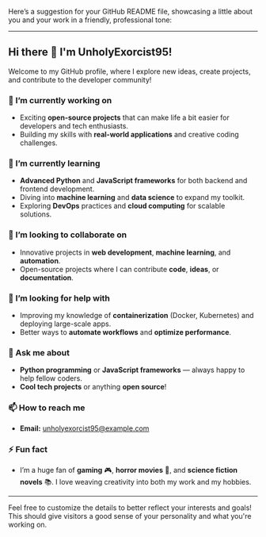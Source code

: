 Here’s a suggestion for your GitHub README file, showcasing a little about you and your work in a friendly, professional tone:

---

## Hi there 👋 I'm UnholyExorcist95!

Welcome to my GitHub profile, where I explore new ideas, create projects, and contribute to the developer community!

### 🔭 I’m currently working on
- Exciting **open-source projects** that can make life a bit easier for developers and tech enthusiasts.
- Building my skills with **real-world applications** and creative coding challenges.

### 🌱 I’m currently learning
- **Advanced Python** and **JavaScript frameworks** for both backend and frontend development.
- Diving into **machine learning** and **data science** to expand my toolkit.
- Exploring **DevOps** practices and **cloud computing** for scalable solutions.

### 👯 I’m looking to collaborate on
- Innovative projects in **web development**, **machine learning**, and **automation**.
- Open-source projects where I can contribute **code**, **ideas**, or **documentation**.
  
### 🤔 I’m looking for help with
- Improving my knowledge of **containerization** (Docker, Kubernetes) and deploying large-scale apps.
- Better ways to **automate workflows** and **optimize performance**.

### 💬 Ask me about
- **Python programming** or **JavaScript frameworks** — always happy to help fellow coders.
- **Cool tech projects** or anything **open source**!

### 📫 How to reach me
- **Email:** unholyexorcist95@example.com


### ⚡ Fun fact
- I’m a huge fan of **gaming** 🎮, **horror movies** 👻, and **science fiction novels** 📚. I love weaving creativity into both my work and my hobbies.

---

Feel free to customize the details to better reflect your interests and goals! This should give visitors a good sense of your personality and what you're working on.
